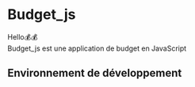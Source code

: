 # Budget_js

Hello💰💰
<br>
Budget_js est une application de budget en JavaScript

## Environnement de développement
